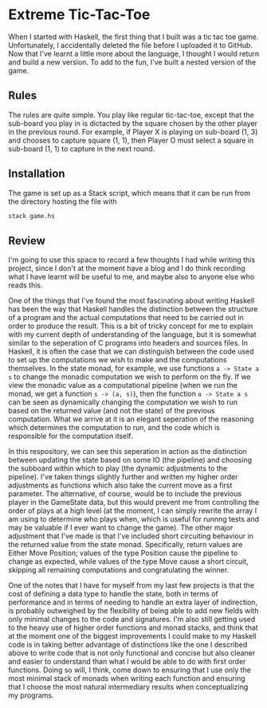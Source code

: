 # Extreme Tic-Tac-Toe

When I started with Haskell, the first thing that I built was a tic tac toe game. Unfortunately, I accidentally deleted the file before I uploaded it to GitHub. Now that I've learnt a little more about the language, I thought I would return and build a new version. To add to the fun, I've built a nested version of the game.

## Rules

The rules are quite simple. You play like regular tic-tac-toe, except that the sub-board you play in is dictacted by the square chosen by the other player in the previous round. For example, if Player X is playing on sub-board (1, 3) and chooses to capture square (1, 1), then Player O must select a square in sub-board (1, 1) to capture in the next round.

## Installation

The game is set up as a Stack script, which means that it can be run from the directory hosting the file with

``` sh
stack game.hs
```

## Review

I'm going to use this space to record a few thoughts I had while writing this project, since I don't at the moment have a blog and I do think recording what I have learnt will be useful to me, and maybe also to anyone else who reads this.

One of the things that I've found the most fascinating about writing Haskell has been the way that Haskell handles the distinction between the structure of a program and the actual computations that need to be carried out in order to produce the result. This is a bit of tricky concept for me to explain with my current depth of understanding of the language, but it is somewhat similar to the seperation of C programs into headers and sources files. In Haskell, it is often the case that we can distinguish between the code used to set up the computations we wish to make and the computations themselves. In the state monad, for example, we use functions `a -> State a s` to change the monadic computation we wish to perform on the fly. If we view the monadic value as a computational pipeline (when we run the monad, we get a function `s -> (a, s)`), then the function `a -> State a s` can be seen as dynamically changing the computation we wish to run based on the returned value (and not the state) of the previous computation. What we arrive at it is an elegant seperation of the reasoning which determines the computation to run, and the code which is responsible for the computation itself.

In this respository, we can see this seperation in action as the distinction between updating the state based on some IO (the pipeline) and choosing the subboard within which to play (the dynamic adjustments to the pipeline). I've taken things slightly further and written my higher order adjustments as functions which also take the current move as a first parameter. The alternative, of course, would be to include the previous player in the GameState data, but this would prevent me from controlling the order of plays at a high level (at the moment, I can simply rewrite the array I am using to determine who plays when, which is useful for runnng tests and may be valuable if I ever want to change the game). The other major adjustment that I've made is that I've included short circuiting behaviour in the returned value from the state monad. Specifically, return values are Either Move Position; values of the type Position cause the pipeline to change as expected, while values of the type Move cause a short circuit, skipping all remaining computations and congratulating the winner.

One of the notes that I have for myself from my last few projects is that the cost of defining a data type to handle the state, both in terms of performance and in terms of needing to handle an extra layer of indirection, is probably outweighed by the flexibility of being able to add new fields with only minimal changes to the code and signatures. I'm also still getting used to the heavy use of higher order functions and monad stacks, and think that at the moment one of the biggest improvements I could make to my Haskell code is in taking better advantage of distinctions like the one I described above to write code that is not only functional and concise but also cleaner and easier to understand than what I would be able to do with first order functions. Doing so will, I think, come down to ensuring that I use only the most minimal stack of monads when writing each function and ensuring that I choose the most natural intermediary results when conceptualizing my programs.
